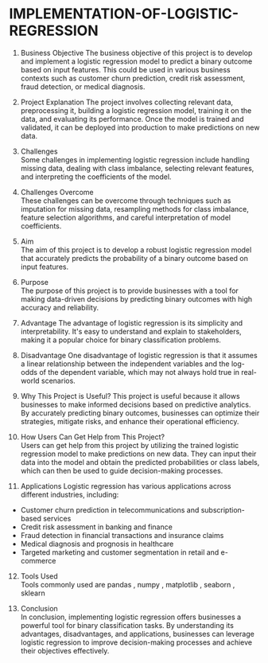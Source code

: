 # IMPLEMENTATION-OF-LOGISTIC-REGRESSION

1. Business Objective 
The business objective of this project is to develop and implement a logistic regression model to predict a binary outcome based on input features. This could be used in various business contexts such as customer churn prediction, credit risk assessment, fraud detection, or medical diagnosis.

2. Project Explanation
The project involves collecting relevant data, preprocessing it, building a logistic regression model, training it on the data, and evaluating its performance. Once the model is trained and validated, it can be deployed into production to make predictions on new data.

3. Challenges  
Some challenges in implementing logistic regression include handling missing data, dealing with class imbalance, selecting relevant features, and interpreting the coefficients of the model.

4. Challenges Overcome  
These challenges can be overcome through techniques such as imputation for missing data, resampling methods for class imbalance, feature selection algorithms, and careful interpretation of model coefficients.

5. Aim  
The aim of this project is to develop a robust logistic regression model that accurately predicts the probability of a binary outcome based on input features.

6. Purpose  
The purpose of this project is to provide businesses with a tool for making data-driven decisions by predicting binary outcomes with high accuracy and reliability.

7. Advantage 
The advantage of logistic regression is its simplicity and interpretability. It's easy to understand and explain to stakeholders, making it a popular choice for binary classification problems.

8. Disadvantage 
One disadvantage of logistic regression is that it assumes a linear relationship between the independent variables and the log-odds of the dependent variable, which may not always hold true in real-world scenarios.

9. Why This Project is Useful?
This project is useful because it allows businesses to make informed decisions based on predictive analytics. By accurately predicting binary outcomes, businesses can optimize their strategies, mitigate risks, and enhance their operational efficiency.

10. How Users Can Get Help from This Project?  
Users can get help from this project by utilizing the trained logistic regression model to make predictions on new data. They can input their data into the model and obtain the predicted probabilities or class labels, which can then be used to guide decision-making processes.

11. Applications 
Logistic regression has various applications across different industries, including:

- Customer churn prediction in telecommunications and subscription-based services
- Credit risk assessment in banking and finance
- Fraud detection in financial transactions and insurance claims
- Medical diagnosis and prognosis in healthcare
- Targeted marketing and customer segmentation in retail and e-commerce

12. Tools Used  
Tools commonly  used are pandas , numpy , matplotlib , seaborn , sklearn

13. Conclusion  
In conclusion, implementing logistic regression offers businesses a powerful tool for binary classification tasks. By understanding its advantages, disadvantages, and applications, businesses can leverage logistic regression to improve decision-making processes and achieve their objectives effectively.

